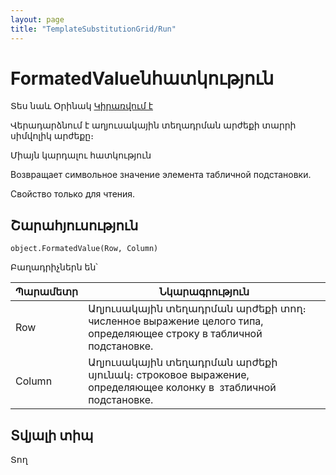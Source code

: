 ```yaml
---
layout: page
title: "TemplateSubstitutionGrid/Run"
---
```


# FormatedValueնհատկություն

Տես նաև Օրինակ [Կիրառվում է](../TemplateSubstitutionGrid.md)


Վերադարձնում է աղյուսակային տեղադրման արժեքի տարրի սիմվոլիկ արժեքը։

Միայն կարդալու հատկություն

Возвращает символьное значение элемента табличной подстановки.

Свойство только для чтения.



## Շարահյուսություն

```as4x
object.FormatedValue(Row, Column)
```

Բաղադրիչներն են՝


| Պարամետր | Նկարագրություն |
|--|--|
| Row | Աղյուսակային տեղադրման արժեքի տող։ численное выражение целого типа, определяющее строку в табличной подстановке. |
| Column| Աղյուսակային տեղադրման արժեքի սյունակ։ строковое выражение, определяющее колонку в&nbsp; зтабличной подстановке. |

## Տվյալի տիպ

Տող
